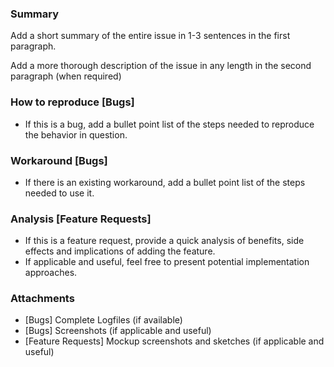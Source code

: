 ### Summary

Add a short summary of the entire issue in 1-3 sentences in the first paragraph.

Add a more thorough description of the issue in any length in the second paragraph (when required)

### How to reproduce [Bugs]

- If this is a bug, add a bullet point list of the steps needed to reproduce the behavior in question.

### Workaround [Bugs]

- If there is an existing workaround, add a bullet point list of the steps needed to use it.

### Analysis [Feature Requests]

- If this is a feature request, provide a quick analysis of benefits, side effects and implications of adding the feature.
- If applicable and useful, feel free to present potential implementation approaches.

### Attachments

- [Bugs] Complete Logfiles (if available)
- [Bugs] Screenshots (if applicable and useful)
- [Feature Requests] Mockup screenshots and sketches (if applicable and useful)
